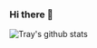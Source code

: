 ### Hi there 👋

![Tray's github stats](https://github-readme-stats.vercel.app/api?username=tflearydev&show_icons=true&hide=["contribs","prs","issues"]&show_icons=true)

